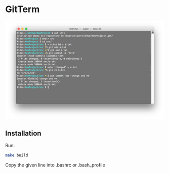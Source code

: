 # GitTerm
![usage](https://github.com/aidantwoods/GitTerm/raw/master/static/usage.png)

## Installation

Run:
```bash
make build
```

Copy the given line into .bashrc or .bash_profile